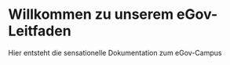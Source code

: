# Willkommen zu unserem eGov-Leitfaden

Hier entsteht die sensationelle Dokumentation zum eGov-Campus
